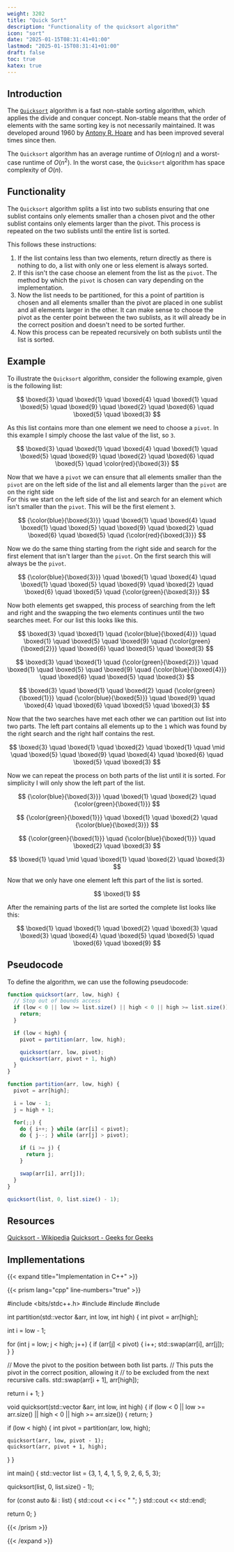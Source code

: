 ```yaml
---
weight: 3202
title: "Quick Sort"
description: "Functionality of the quicksort algorithm"
icon: "sort"
date: "2025-01-15T08:31:41+01:00"
lastmod: "2025-01-15T08:31:41+01:00"
draft: false
toc: true
katex: true
---
```


## Introduction

The [`Quicksort`][quicksort-wiki] algorithm is a fast non-stable sorting
algorithm, which applies the divide and conquer concept. Non-stable means that
the order of elements with the same sorting key is not necessarily maintained.
It was developed around 1960 by [Antony R. Hoare][antony-r-hoare] and has been
improved several times since then.

The `Quicksort` algorithm has an average runtime of $O(n \log n)$ and a
worst-case runtime of $O(n^2)$. In the worst case, the `Quicksort` algorithm has
space complexity of $O(n)$.

## Functionality

The `Quicksort` algorithm splits a list into two sublists ensuring that one
sublist contains only elements smaller than a chosen pivot and the other sublist
contains only elements larger than the pivot. This process is repeated on the
two sublists until the entire list is sorted.

This follows these instructions:

1. If the list contains less than two elements, return directly as there is
   nothing to do, a list with only one or less element is always sorted.
2. If this isn't the case choose an element from the list as the `pivot`. The
   method by which the `pivot` is chosen can vary depending on the
   implementation.
3. Now the list needs to be partitioned, for this a point of partition is chosen
   and all elements smaller than the pivot are placed in one sublist and all
   elements larger in the other. It can make sense to choose the pivot as the
   center point between the two sublists, as it will already be in the correct
   position and doesn't need to be sorted further.
4. Now this process can be repeated recursively on both sublists until the list
   is sorted.

## Example

To illustrate the `Quicksort` algorithm, consider the following example, given
is the following list:

$$
\boxed{3} \quad \boxed{1} \quad \boxed{4} \quad \boxed{1} \quad \boxed{5} \quad
\boxed{9} \quad \boxed{2} \quad \boxed{6} \quad \boxed{5} \quad \boxed{3}
$$

As this list contains more than one element we need to choose a `pivot`. In this
example I simply choose the last value of the list, so `3`.

$$
\boxed{3} \quad \boxed{1} \quad \boxed{4} \quad \boxed{1} \quad \boxed{5} \quad
\boxed{9} \quad \boxed{2} \quad \boxed{6} \quad \boxed{5} \quad
\color{red}{\boxed{3}}
$$

Now that we have a `pivot` we can ensure that all elements smaller than the
`pivot` are on the left side of the list and all elements larger than the
`pivot` are on the right side  
For this we start on the left side of the list and search for an element which
isn't smaller than the `pivot`. This will be the first element `3`.

$$
{\color{blue}{\boxed{3}}} \quad \boxed{1} \quad \boxed{4} \quad \boxed{1} \quad
\boxed{5} \quad \boxed{9} \quad \boxed{2} \quad \boxed{6} \quad \boxed{5} \quad
{\color{red}{\boxed{3}}}
$$

Now we do the same thing starting from the right side and search for the first
element that isn't larger than the `pivot`. On the first search this will always
be the `pivot`.

$$
{\color{blue}{\boxed{3}}} \quad \boxed{1} \quad \boxed{4} \quad \boxed{1} \quad
\boxed{5} \quad \boxed{9} \quad \boxed{2} \quad \boxed{6} \quad \boxed{5} \quad
{\color{green}{\boxed{3}}}
$$

Now both elements get swapped, this process of searching from the left and right
and the swapping the two elements continues until the two searches meet. For
our list this looks like this.

$$
\boxed{3} \quad \boxed{1} \quad {\color{blue}{\boxed{4}}} \quad \boxed{1} \quad
\boxed{5} \quad \boxed{9} \quad {\color{green}{\boxed{2}}} \quad \boxed{6} \quad
\boxed{5} \quad \boxed{3}
$$

$$
\boxed{3} \quad \boxed{1} \quad {\color{green}{\boxed{2}}} \quad \boxed{1} \quad
\boxed{5} \quad \boxed{9} \quad {\color{blue}{\boxed{4}}} \quad \boxed{6} \quad
\boxed{5} \quad \boxed{3}
$$

$$
\boxed{3} \quad \boxed{1} \quad \boxed{2} \quad {\color{green}{\boxed{1}}} \quad
{\color{blue}{\boxed{5}}} \quad \boxed{9} \quad \boxed{4} \quad \boxed{6} \quad
\boxed{5} \quad \boxed{3}
$$

Now that the two searches have met each other we can partition out list into two
parts. The left part contains all elements up to the `1` which was found by the
right search and the right half contains the rest.

$$
\boxed{3} \quad \boxed{1} \quad \boxed{2} \quad \boxed{1} \quad \mid \quad
\boxed{5} \quad \boxed{9} \quad \boxed{4} \quad \boxed{6} \quad
\boxed{5} \quad \boxed{3}
$$

Now we can repeat the process on both parts of the list until it is sorted.
For simplicity I will only show the left part of the list.

$$
{\color{blue}{\boxed{3}}} \quad \boxed{1} \quad \boxed{2} \quad
{\color{green}{\boxed{1}}}
$$

$$
{\color{green}{\boxed{1}}} \quad \boxed{1} \quad \boxed{2} \quad
{\color{blue}{\boxed{3}}}
$$

$$
{\color{green}{\boxed{1}}} \quad {\color{blue}{\boxed{1}}} \quad \boxed{2} \quad
\boxed{3}
$$

$$
\boxed{1} \quad \mid \quad \boxed{1} \quad \boxed{2} \quad
\boxed{3}
$$

Now that we only have one element left this part of the list is sorted.

$$
\boxed{1}
$$

After the remaining parts of the list are sorted the complete list looks like
this:

$$
\boxed{1} \quad \boxed{1} \quad \boxed{2} \quad \boxed{3} \quad \boxed{3} \quad
\boxed{4} \quad \boxed{5} \quad \boxed{5} \quad \boxed{6} \quad \boxed{9}
$$

## Pseudocode

To define the algorithm, we can use the following pseudocode:

```javascript
function quicksort(arr, low, high) {
  // Stop out of bounds access
  if (low < 0 || low >= list.size() || high < 0 || high >= list.size()) {
    return;
  }

  if (low < high) {
    pivot = partition(arr, low, high);

    quicksort(arr, low, pivot);
    quicksort(arr, pivot + 1, high)
  }
}

function partition(arr, low, high) {
  pivot = arr[high];

  i = low - 1;
  j = high + 1;

  for(;;) {
    do { i++; } while (arr[i] < pivot);
    do { j--; } while (arr[j] > pivot);

    if (i >= j) {
      return j;
    }

    swap(arr[i], arr[j]);
  }
}

quicksort(list, 0, list.size() - 1);
```

## Resources

[Quicksort - Wikipedia][quicksort-wiki]
[Quicksort - Geeks for Geeks][quicksort-geeks]

## Impllementations

{{< expand title="Implementation in C++" >}}

{{< prism lang="cpp" line-numbers="true" >}}

#include <bits/stdc++.h>
#include <iostream>
#include <utility>
#include <vector>

int partition(std::vector<int> &arr, int low, int high) {
  int pivot = arr[high];

  int i = low - 1;

  for (int j = low; j < high; j++) {
    if (arr[j] < pivot) {
      i++;
      std::swap(arr[i], arr[j]);
    }
  }

  // Move the pivot to the position between both list parts.
  // This puts the pivot in the correct position, allowing it
  // to be excluded from the next recursive calls.
  std::swap(arr[i + 1], arr[high]);

  return i + 1;
}

void quicksort(std::vector<int> &arr, int low, int high) {
  if (low < 0 || low >= arr.size() || high < 0 || high >= arr.size()) {
    return;
  }

  if (low < high) {
    int pivot = partition(arr, low, high);

    quicksort(arr, low, pivot - 1);
    quicksort(arr, pivot + 1, high);
  }
}

int main() {
  std::vector<int> list = {3, 1, 4, 1, 5, 9, 2, 6, 5, 3};

  quicksort(list, 0, list.size() - 1);

  for (const auto &i : list) {
    std::cout << i << " ";
  }
  std::cout << std::endl;

  return 0;
}

{{< /prism >}}

{{< /expand >}}

[quicksort-wiki]: https://en.wikipedia.org/wiki/Quicksort
[antony-r-hoare]: https://de.wikipedia.org/wiki/C._A._R._Hoare
[quicksort-geeks]: https://www.geeksforgeeks.org/quick-sort-algorithm/
